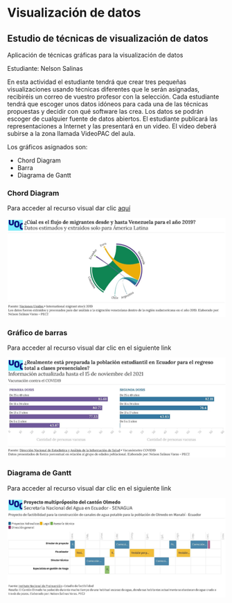 # Visualización de datos
## Estudio de técnicas de visualización de datos
Aplicación de técnicas gráficas para la visualización de datos

Estudiante: Nelson Salinas

En esta actividad el estudiante  tendrá que crear tres pequeñas visualizaciones usando técnicas diferentes que le serán asignadas, recibiréis un correo de vuestro profesor con la selección. Cada estudiante tendrá que escoger unos datos idóneos para cada una de las técnicas propuestas y decidir con qué software las crea. Los datos se podrán escoger de cualquier fuente de datos abiertos. El estudiante publicará las representaciones a Internet y las presentará en un video. El video deberá subirse a la zona llamada VideoPAC del aula.

Los gráficos asignados son:
* Chord Diagram
* Barra
* Diagrama de Gantt

### Chord Diagram

Para acceder al recurso visual dar clic [aquí](https://public.flourish.studio/visualisation/7850666/)

![Aquí la descripción de la imagen por si no carga](https://github.com/NelsonSalinas1987/visualizaciondatos-pec2/blob/main/migracion.JPG)

### Gráfico de barras

Para acceder al recurso visual dar clic en el siguiente link

![Aquí la descripción de la imagen por si no carga](https://github.com/NelsonSalinas1987/visualizaciondatos-pec2/blob/main/covid.JPG)


### Diagrama de Gantt

Para acceder al recurso visual dar clic en el siguiente link

![Aquí la descripción de la imagen por si no carga](https://github.com/NelsonSalinas1987/visualizaciondatos-pec2/blob/main/agua.JPG)
